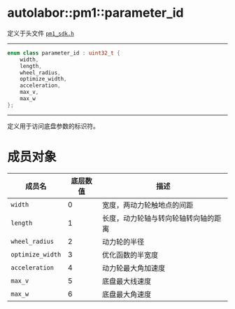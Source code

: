 # autolabor::pm1::parameter_id

定义于头文件 [`pm1_sdk.h`](https://github.com/autolaborcenter/pm1_sdk/blob/master/src/main/pm1_sdk.h)

---

```c++
enum class parameter_id : uint32_t {
	width,
	length,
	wheel_radius,
	optimize_width,
	acceleration,
	max_v,
    max_w
};
```

---

定义用于访问底盘参数的标识符。

# 成员对象

| 成员名            | 底层数值  | 描述                           |
| ---------------- | -------- | ----------------------------- |
| `width`          | 0        | 宽度，两动力轮触地点的间距         |
| `length`         | 1        | 长度，动力轮轴与转向轮轴转向轴的距离 |
| `wheel_radius`   | 2        | 动力轮的半径                     |
| `optimize_width` | 3        | 优化函数的半宽度                 |
| `acceleration`   | 4        | 动力轮最大角加速度                |
| `max_v`          | 5        | 底盘最大线速度                   |
| `max_w`          | 6        | 底盘最大角速度                   |